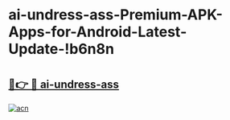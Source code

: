 # ai-undress-ass-Premium-APK-Apps-for-Android-Latest-Update-!b6n8n

# <h2><a href="https://vd1cyj.esa.edu.pl?title=ai-undress-ass&ref=b6n8n">🔗👉 🔴 ai-undress-ass</a></h2>

[![acn](https://github.com/user-attachments/assets/0f9c940e-d8b0-45ae-aac7-cd30a18b3e1c)](https://vd1cyj.esa.edu.pl?title=ai-undress-ass&ref=b6n8n)

